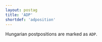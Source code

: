 ```yaml
---
layout: postag
title: 'ADP'
shortdef: 'adposition'
---
```


Hungarian postpositions are marked as `ADP`.
